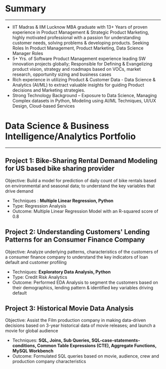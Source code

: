 # Summary
---
* IIT Madras & IIM Lucknow MBA graduate with 13+ Years of proven experience in Product Management & Strategic Product Marketing, highly motivated professional with a passion for understanding customer needs, solving problems & developing products. Seeking Roles In Product Management, Product Marketing, Data Science Manager Roles
* 5+ Yrs. of Software Product Management experience leading SW innovation projects globally; Responsible for Defining & Evangelizing product vision, strategy and roadmaps based on VOCs, market research, opportunity sizing and business cases
* Rich experience in utilizing Product & Customer Data - Data Science & Analytics (AI/ML) to extract valuable insights for guiding Product decisions and Marketing strategies.
* Strong Technology Background – Exposure to Data Science, Managing Complex datasets in Python, Modeling using AI/ML Techniques, UI/UX Design, Cloud-based Services

# Data Science & Business Intelligence/Analytics Portfolio
---
## Project 1: Bike-Sharing Rental Demand Modeling for US based bike sharing provider

Objective: Build a model for prediction of daily count of bike rentals based on environmental and seasonal data; to understand the key variables that drive demand
* Techniques : **Multiple Linear Regression, Python**
* Type: Regression Analysis
* Outcome: Multiple Linear Regression Model with an R-squared score of 0.8

## Project 2: Understanding Customers' Lending Patterns for an Consumer Finance Company

Objective: Analyze underlying patterns, characteristics of the customers of a consumer finance company to understand the key indicators of loan default and customer profiling
* Techniques: **Exploratory Data Analysis, Python**
* Type: Credit Risk Analytics
* Outcome: Performed EDA Analysis to segment the customers based on their demographics, lending pattern & identified key variables driving default

## Project 3: Historical Movie Data Analysis

Objective: Assist the Film production company in making data-driven decisions based on 3-year historical data of movie releases; and launch a movie for global audience
* Techniques: **SQL, Joins, Sub Queries, SQL-case-statements-conditions, Common Table Expressions (CTE), Aggregate Functions, MySQL Workbench**
* Outcome: Formulated SQL queries based on movie, audience, crew and production company characteristics 

